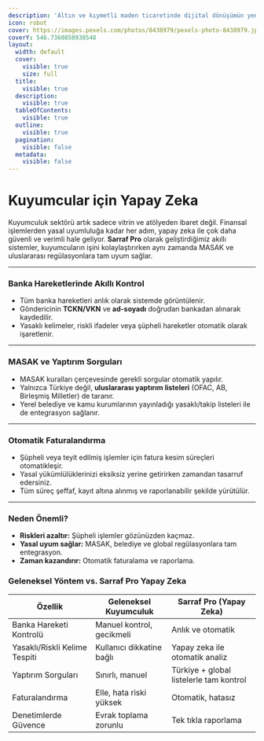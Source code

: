 ```yaml
---
description: 'Altın ve kıymetli maden ticaretinde dijital dönüşümün yeni adı: Kuyumcu 4.0'
icon: robot
cover: https://images.pexels.com/photos/8438979/pexels-photo-8438979.jpeg
coverY: 546.7360858938548
layout:
  width: default
  cover:
    visible: true
    size: full
  title:
    visible: true
  description:
    visible: true
  tableOfContents:
    visible: true
  outline:
    visible: true
  pagination:
    visible: false
  metadata:
    visible: false
---
```


# Kuyumcular için Yapay Zeka

Kuyumculuk sektörü artık sadece vitrin ve atölyeden ibaret değil. Finansal işlemlerden yasal uyumluluğa kadar her adım, yapay zeka ile çok daha güvenli ve verimli hale geliyor. **Sarraf Pro** olarak geliştirdiğimiz akıllı sistemler, kuyumcuların işini kolaylaştırırken aynı zamanda MASAK ve uluslararası regülasyonlara tam uyum sağlar.

***

### Banka Hareketlerinde Akıllı Kontrol

* Tüm banka hareketleri anlık olarak sistemde görüntülenir.
* Göndericinin **TCKN/VKN** ve **ad-soyadı** doğrudan bankadan alınarak kaydedilir.
* Yasaklı kelimeler, riskli ifadeler veya şüpheli hareketler otomatik olarak işaretlenir.

***

### MASAK ve Yaptırım Sorguları

* MASAK kuralları çerçevesinde gerekli sorgular otomatik yapılır.
* Yalnızca Türkiye değil, **uluslararası yaptırım listeleri** (OFAC, AB, Birleşmiş Milletler) de taranır.
* Yerel belediye ve kamu kurumlarının yayınladığı yasaklı/takip listeleri ile de entegrasyon sağlanır.

***

### Otomatik Faturalandırma

* Şüpheli veya teyit edilmiş işlemler için fatura kesim süreçleri otomatikleşir.
* Yasal yükümlülüklerinizi eksiksiz yerine getirirken zamandan tasarruf edersiniz.
* Tüm süreç şeffaf, kayıt altına alınmış ve raporlanabilir şekilde yürütülür.

***

### Neden Önemli?

* **Riskleri azaltır:** Şüpheli işlemler gözünüzden kaçmaz.
* **Yasal uyum sağlar:** MASAK, belediye ve global regülasyonlara tam entegrasyon.
* **Zaman kazandırır:** Otomatik faturalama ve raporlama.

###

### Geleneksel Yöntem vs. Sarraf Pro Yapay Zeka

| Özellik                       | Geleneksel Kuyumculuk     | Sarraf Pro (Yapay Zeka)                 |
| ----------------------------- | ------------------------- | --------------------------------------- |
| Banka Hareketi Kontrolü       | Manuel kontrol, gecikmeli | Anlık ve otomatik                       |
| Yasaklı/Riskli Kelime Tespiti | Kullanıcı dikkatine bağlı | Yapay zeka ile otomatik analiz          |
| Yaptırım Sorguları            | Sınırlı, manuel           | Türkiye + global listelerle tam kontrol |
| Faturalandırma                | Elle, hata riski yüksek   | Otomatik, hatasız                       |
| Denetimlerde Güvence          | Evrak toplama zorunlu     | Tek tıkla raporlama                     |
